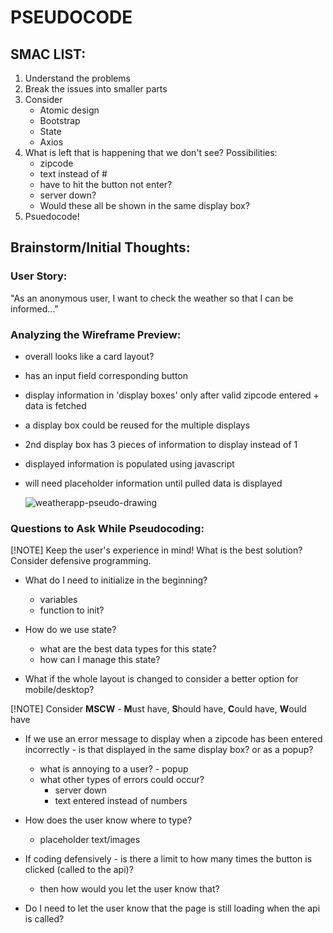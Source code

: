 # PSEUDOCODE

## SMAC LIST:
1. Understand the problems
2. Break the issues into smaller parts
3. Consider
    - Atomic design
    - Bootstrap
    - State
    - Axios
4. What is left that is happening that we don't see? Possibilities:
    - zipcode
    - text instead of #
    - have to hit the button not enter?
    - server down?
    - Would these all be shown in the same display box?
5. Psuedocode!

## Brainstorm/Initial Thoughts:

### User Story:
"As an anonymous user, I want to check the weather so that I can be informed..."

### Analyzing the Wireframe Preview:
- overall looks like a card layout?
- has an input field corresponding button
- display information in 'display boxes' only after valid zipcode entered + data is fetched
- a display box could be reused for the multiple displays
- 2nd display box has 3 pieces of information to display instead of 1
- displayed information is populated using javascript
- will need placeholder information until pulled data is displayed

  ![weatherapp-pseudo-drawing](https://github.com/AndieRowell/weather-app/assets/134252065/c92f060e-ddf5-4ef7-aca8-842652b8e639)


### Questions to Ask While Pseudocoding:

[!NOTE]
Keep the user's experience in mind!
What is the best solution?
Consider defensive programming.

- What do I need to initialize in the beginning?
    - variables
    - function to init?

- How do we use state?
    - what are the best data types for this state?
    - how can I manage this state?

- What if the whole layout is changed to consider a better option for mobile/desktop?

[!NOTE]
Consider **MSCW** - **M**ust have, **S**hould have, **C**ould have, **W**ould have

- If we use an error message to display when a zipcode has been entered incorrectly - is that displayed in the same display box? or as a popup?
    - what is annoying to a user? - popup
    - what other types of errors could occur?
        - server down
        - text entered instead of numbers

- How does the user know where to type?
    - placeholder text/images

- If coding defensively - is there a limit to how many times the button is clicked (called to the api)?
    - then how would you let the user know that?

- Do I need to let the user know that the page is still loading when the api is called?
